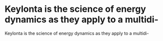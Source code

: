 # Keylonta is the science of energy dynamics as they apply to a multidi-

Keylonta is the science of energy dynamics as they apply to a multidi-